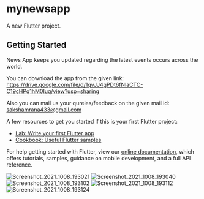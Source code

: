 # mynewsapp

A new Flutter project.

## Getting Started

News App keeps you updated regarding the latest events occurs across the world. 

You can download the app from the given link: https://drive.google.com/file/d/1qvJJ4gPDt6fNlaCTC-C19cHPq1hM0Iuq/view?usp=sharing

Also you can mail us your qureies/feedback on the given mail id: sakshamrana433@gmail.com

A few resources to get you started if this is your first Flutter project:

- [Lab: Write your first Flutter app](https://flutter.dev/docs/get-started/codelab)
- [Cookbook: Useful Flutter samples](https://flutter.dev/docs/cookbook)

For help getting started with Flutter, view our
[online documentation](https://flutter.dev/docs), which offers tutorials,
samples, guidance on mobile development, and a full API reference.


![Screenshot_2021_1008_193021](https://user-images.githubusercontent.com/89028968/136571411-7f592b3c-6296-491d-aacb-3f5cac1216ee.jpg)
![Screenshot_2021_1008_193040](https://user-images.githubusercontent.com/89028968/136571427-da88ac84-cd8e-4da3-b209-21d226358d72.jpg)
![Screenshot_2021_1008_193102](https://user-images.githubusercontent.com/89028968/136571439-1c97f0aa-0852-47fe-800c-091ea7d57f8d.jpg)
![Screenshot_2021_1008_193112](https://user-images.githubusercontent.com/89028968/136571449-c6afff48-59d3-436e-9c50-8127fb77d797.jpg)
![Screenshot_2021_1008_193124](https://user-images.githubusercontent.com/89028968/136571460-14ce6225-2e7d-4abd-8f2a-7ae38f888cef.jpg)
